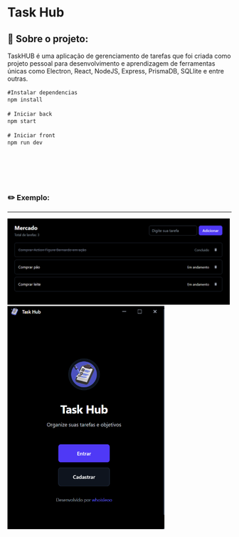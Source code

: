 # Task Hub


##  📅 Sobre o projeto:
TaskHUB é uma aplicação de gerenciamento de tarefas que foi criada como projeto pessoal para desenvolvimento 
e aprendizagem de ferramentas únicas como Electron, React, NodeJS, Express, PrismaDB, SQLlite e entre outras.

````
#Instalar dependencias
npm install

# Iniciar back
npm start

# Iniciar front
npm run dev
````


<br>
<br>
<br>
<br>

### ✏️ Exemplo:
---
<img src="example2.png" alt="Imagem de exemplo 2" width="500"></img>
<img src="example.png" alt="Imagem de exemplo1" height="500"></img>
